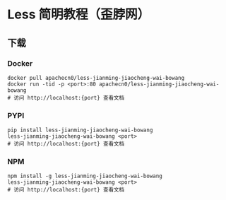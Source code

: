 # Less 简明教程（歪脖网）

## 下载

### Docker

```
docker pull apachecn0/less-jianming-jiaocheng-wai-bowang
docker run -tid -p <port>:80 apachecn0/less-jianming-jiaocheng-wai-bowang
# 访问 http://localhost:{port} 查看文档
```

### PYPI

```
pip install less-jianming-jiaocheng-wai-bowang
less-jianming-jiaocheng-wai-bowang <port>
# 访问 http://localhost:{port} 查看文档
```

### NPM

```
npm install -g less-jianming-jiaocheng-wai-bowang
less-jianming-jiaocheng-wai-bowang <port>
# 访问 http://localhost:{port} 查看文档
```